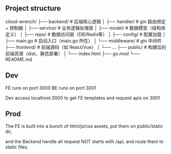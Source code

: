 
## Project structure
cloud-wrench/
├── backend/              # 后端核心逻辑
│   ├── handler/          # gin 路由绑定 + 控制器
│   ├── service/          # 业务逻辑处理层
│   ├── model/            # 数据模型（结构体定义）
│   ├── repo/             # 数据访问层（DB/Redis等）
│   ├── config/           # 配置加载
│   ├── main.go           # 启动入口（main.go 所在）
│   └── middleware/       # gin 中间件
├── frontend/             # 前端源码（如 React/Vue）
│   └── ...
├── public/               # 构建后的前端资源（dist，静态部署）
│   └── index.html
├── go.mod
└── README.md


## Dev

FE runs on port 3000
BE runs on port 3001

Dev access localhost:3000 to get FE templates and request apis on 3001

## Prod

The FE is built into a bunch of html/js/css assets, put them on public/static dir,

and the Backend handle all request NOT starts with /api, and route them to static files.
